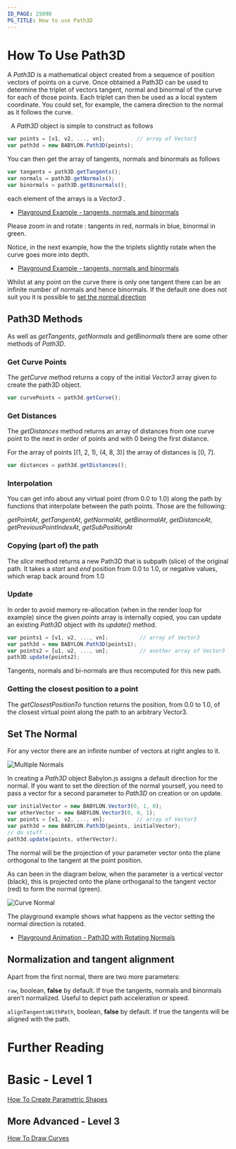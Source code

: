 ```yaml
---
ID_PAGE: 25090
PG_TITLE: How to use Path3D
---
```


# How To Use Path3D

A _Path3D_ is a mathematical object created from a sequence of position vectors of points on a curve. Once obtained a Path3D can be used to determine the triplet of vectors tangent, normal and binormal of the curve for each of those points. Each triplet can then be used as a local system coordinate. You could set, for example, the camera direction to the normal as it follows the curve.

  
A _Path3D_ object is simple to construct as follows

```javascript
var points = [v1, v2, ..., vn];          // array of Vector3
var path3d = new BABYLON.Path3D(points);
```

You can then get the array of tangents, normals and binormals as follows

```javascript
var tangents = path3D.getTangents();
var normals = path3D.getNormals();
var binormals = path3D.getBinormals();
```

each element of the arrays is a _Vector3_ .

* [Playground Example - tangents, normals and binormals](https://www.babylonjs-playground.com/#2DLXYB#0)

Please zoom in and rotate : tangents in red, normals in blue, binormal in green.  

Notice, in the next example, how the the triplets slightly rotate when the curve goes more into depth.  
* [Playground Example - tangents, normals and binormals](https://www.babylonjs-playground.com/#2DLXYB#1)

Whilst at any point on the curve there is only one tangent there can be an infinite number of normals and hence binormals. If the default one does not suit you it is possible to [set the normal direction](#set_the_normal)


## Path3D Methods

As well as _getTangents_, _getNormals_ and _getBinormals_ there are some other methods of _Path3D_.

### Get Curve Points

The _getCurve_ method returns a copy of the initial _Vector3_ array given to create the path3D object. 

```javascript
var curvePoints = path3d.getCurve();
```

### Get Distances

The _getDistances_ method returns an array of distances from one curve point to the next in order of points and with 0 being the first distance.

For the array of points [(1, 2, 1), (4, 8, 3)] the array of distances is [0, 7]. 

```javascript
var distances = path3d.getDistances();
```

### Interpolation

You can get info about any virtual point (from 0.0 to 1.0) along the path by functions that interpolate between the path points. Those are the following:

_getPointAt_, _getTangentAt_, _getNormalAt_, _getBinormalAt_, _getDistanceAt_, _getPreviousPointIndexAt_, _getSubPositionAt_

### Copying (part of) the path

The _slice_ method returns a new Path3D that is subpath (slice) of the original path. It takes a _start_ and _end_ position from 0.0 to 1.0, or negative values, which wrap back around from 1.0

### Update

In order to avoid memory re-allocation (when in the render loop for example) since the given _points_ array is internally copied, you can update an existing _Path3D_ object with its _update()_ method.

```javascript
var points1 = [v1, v2, ..., vn];          // array of Vector3
var path3d = new BABYLON.Path3D(points1);
var points2 = [u1, u2, ..., un];          // another array of Vector3
path3D.update(points2);
```
Tangents, normals and bi-normals are thus recomputed for this new path.


### Getting the closest position to a point

The _getClosestPositionTo_ function returns the position, from 0.0 to 1.0, of the closest virtual point along the path to an arbitrary Vector3.

## Set The Normal

For any vector there are an infinite number of vectors at right angles to it. 

![Multiple Normals](/img/how_to/Mesh/tangentnormals.jpg)

In creating a _Path3D_ object Babylon.js assigns a default direction for the normal. If you want to set the direction of the normal yourself, you need to pass a vector for a second parameter to _Path3D_ on creation or on update.


```javascript
var initialVector = new BABYLON.Vector3(0, 1, 0);
var otherVector = new BABYLON.Vector3(0, 0, 1);
var points = [v1, v2, ..., vn];          // array of Vector3
var path3d = new BABYLON.Path3D(points, initialVector);
// do stuff ...
path3d.update(points, otherVector);
```

The normal will be the projection of your parameter vector onto the plane orthogonal to the tangent at the point position. 

As can been in the diagram below, when the parameter is a vertical vector (black), this is projected onto the plane orthoganal to the tangent vector (red) to form the normal (green).

![Curve Normal](/img/how_to/Mesh/planenormal.jpg)

The playground example shows what happens as the vector setting the normal direction is rotated.

* [Playground Animation - Path3D with Rotating Normals](https://www.babylonjs-playground.com/#8ICWNU)

## Normalization and tangent alignment

Apart from the first normal, there are two more parameters:

```raw```, boolean, **false** by default. If true the tangents, normals and binormals aren't normalized. Useful to depict path acceleration or speed.

```alignTangentsWithPath```, boolean, **false** by default. If true the tangents will be aligned with the path.

# Further Reading

# Basic - Level 1
[How To Create Parametric Shapes](/How_To/parametric_shapes)

## More Advanced - Level 3
[How To Draw Curves](/How_To/How_to_use_Curve3) 
